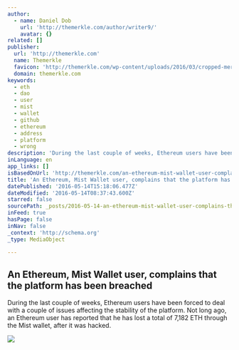 ```yaml
---
author:
  - name: Daniel Dob
    url: 'http://themerkle.com/author/writer9/'
    avatar: {}
related: []
publisher:
  url: 'http://themerkle.com'
  name: Themerkle
  favicon: 'http://themerkle.com/wp-content/uploads/2016/03/cropped-merkle-white-1-192x192.png'
  domain: themerkle.com
keywords:
  - eth
  - dao
  - user
  - mist
  - wallet
  - github
  - ethereum
  - address
  - platform
  - wrong
description: 'During the last couple of weeks, Ethereum users have been forced to deal with a couple of issues affecting the stability of the platform. Not long ago, an Ethereum user has reported that he has lost a total of 7,182 ETH through the Mist wallet, after it was hacked.'
inLanguage: en
app_links: []
isBasedOnUrl: 'http://themerkle.com/an-ethereum-mist-wallet-user-complains-that-the-platform-has-been-breached/'
title: 'An Ethereum, Mist Wallet user, complains that the platform has been breached'
datePublished: '2016-05-14T15:18:06.477Z'
dateModified: '2016-05-14T08:37:43.600Z'
starred: false
sourcePath: _posts/2016-05-14-an-ethereum-mist-wallet-user-complains-that-the-platform-h.md
inFeed: true
hasPage: false
inNav: false
_context: 'http://schema.org'
_type: MediaObject

---
```

<article style=""><h1>An Ethereum, Mist Wallet user, complains that the platform has been breached</h1><p>During the last couple of weeks, Ethereum users have been forced to deal with a couple of issues affecting the stability of the platform. Not long ago, an Ethereum user has reported that he has lost a total of 7,182 ETH through the Mist wallet, after it was hacked.</p><img src="http://themerkle.com/wp-content/uploads/2016/05/shutterstock_356278754.jpg" /></article>